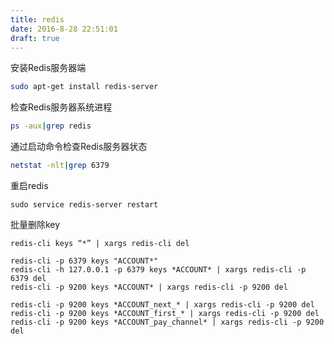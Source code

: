 ```yaml
---
title: redis
date: 2016-8-28 22:51:01
draft: true
---
```




安装Redis服务器端

```sh
sudo apt-get install redis-server
```

检查Redis服务器系统进程

```sh
ps -aux|grep redis
```

通过启动命令检查Redis服务器状态

```sh
netstat -nlt|grep 6379
```

重启redis

```
sudo service redis-server restart
```



批量删除key

```
redis-cli keys “*” | xargs redis-cli del

redis-cli -p 6379 keys "ACCOUNT*"
redis-cli -h 127.0.0.1 -p 6379 keys *ACCOUNT* | xargs redis-cli -p 6379 del
redis-cli -p 9200 keys *ACCOUNT* | xargs redis-cli -p 9200 del
```





```
redis-cli -p 9200 keys *ACCOUNT_next_* | xargs redis-cli -p 9200 del
redis-cli -p 9200 keys *ACCOUNT_first_* | xargs redis-cli -p 9200 del
redis-cli -p 9200 keys *ACCOUNT_pay_channel* | xargs redis-cli -p 9200 del
```

